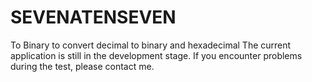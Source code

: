 # SEVENATENSEVEN
To Binary to convert decimal to binary and hexadecimal The current application is still in the development stage. If you encounter problems during the test, please contact me.
